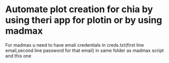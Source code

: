 # Automate plot creation for chia by using theri app for plotin or by using madmax
  For madmax u need to have emali credentials in creds.txt(first line email,second line password for that email) in same folder as madmax script and this one
